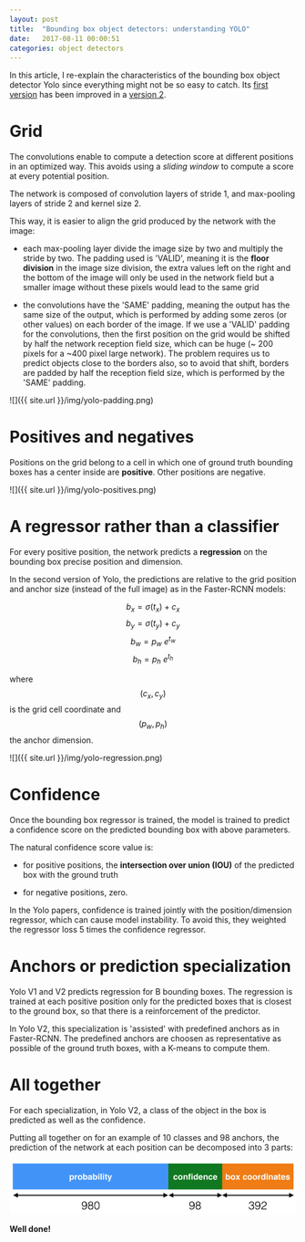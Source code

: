```yaml
---
layout: post
title:  "Bounding box object detectors: understanding YOLO"
date:   2017-08-11 00:00:51
categories: object detectors
---
```


In this article, I re-explain the characteristics of the bounding box object detector Yolo since everything might not be so easy to catch. Its [first version](https://pjreddie.com/media/files/papers/yolo.pdf) has been improved in a [version 2](https://arxiv.org/pdf/1612.08242.pdf).


# Grid

The convolutions enable to compute a detection score at different positions in an optimized way. This avoids using a *sliding window* to compute a score at every potential position.

The network is composed of convolution layers of stride 1, and max-pooling layers of stride 2 and kernel size 2.

This way, it is easier to align the grid produced by the network with the image:

- each  max-pooling layer divide the image size by two and multiply the stride by two. The padding used is 'VALID', meaning it is the **floor division** in the image size division, the extra values left on the right and the bottom of the image will only be used in the network field but a smaller image without these pixels would lead to the same grid

- the convolutions have the 'SAME' padding, meaning the output has the same size of the output, which is performed by adding some zeros (or other values) on each border of the image. If we use a 'VALID' padding for the convolutions, then the first position on the grid would be shifted by half the network reception field size, which can be huge (~ 200 pixels for a ~400 pixel large network). The problem requires us to predict objects close to the borders also, so to avoid that shift, borders are padded by half the reception field size, which is performed by the 'SAME' padding.

![]({{ site.url }}/img/yolo-padding.png)


# Positives and negatives

Positions on the grid belong to a cell in which one of ground truth bounding boxes has a center inside are **positive**. Other positions are negative.

![]({{ site.url }}/img/yolo-positives.png)


# A regressor rather than a classifier

For every positive position, the network predicts a **regression** on the bounding box precise position and dimension.

In the second version of Yolo, the predictions are relative to the grid position and anchor size (instead of the full image) as in the Faster-RCNN models:

$$ b_x = \sigma(t_x) + c_x $$
$$ b_y = \sigma(t_y) + c_y $$
$$ b_w = p_w \ e^{t_w} $$
$$ b_h = p_h \ e^{t_h} $$

where $$ (c_x, c_y) $$ is the grid cell coordinate and $$ (p_w, p_h) $$ the anchor dimension.

![]({{ site.url }}/img/yolo-regression.png)


# Confidence

Once the bounding box regressor is trained, the model is trained to predict a confidence score on the predicted bounding box with above parameters.

The natural confidence score value is:

- for positive positions, the **intersection over union (IOU)** of the predicted box with the ground truth

- for negative positions, zero.

In the Yolo papers, confidence is trained jointly with the position/dimension regressor, which can cause model instability. To avoid this, they weighted the regressor loss 5 times the confidence regressor.


# Anchors or prediction specialization

Yolo V1 and V2 predicts regression for B bounding boxes. The regression is trained at each positive position only for the predicted boxes that is closest to the ground box, so that there is a reinforcement of the predictor.

In Yolo V2, this specialization is 'assisted' with predefined anchors as in Faster-RCNN. The predefined anchors are choosen as representative as possible of the ground truth boxes, with a K-means to compute them.

# All together

For each specialization, in Yolo V2, a class of the object in the box is predicted as well as the confidence.

Putting all together on for an example of 10 classes and 98 anchors, the prediction of the network at each position can be decomposed into 3 parts:

![](img/net_output.png)

**Well done!**
